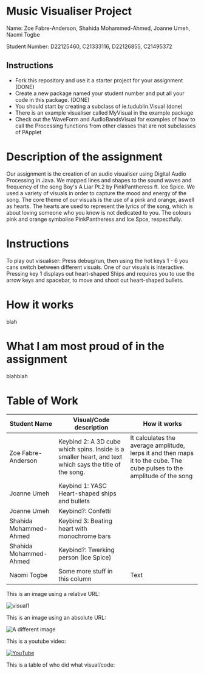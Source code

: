 # Music Visualiser Project


Name: Zoe Fabre-Anderson, Shahida Mohammed-Ahmed, Joanne Umeh, Naomi Togbe


Student Number: D22125460, C21333116, D22126855, C21495372

## Instructions
- Fork this repository and use it a starter project for your assignment (DONE)
- Create a new package named your student number and put all your code in this package. (DONE)
- You should start by creating a subclass of ie.tudublin.Visual (done)
- There is an example visualiser called MyVisual in the example package
- Check out the WaveForm and AudioBandsVisual for examples of how to call the Processing functions from other classes that are not subclasses of PApplet

# Description of the assignment
Our assignment is the creation of an audio visualiser using Digital Audio Processing in Java. We mapped lines and shapes to the sound waves and frequency of the song Boy's A Liar Pt.2 by PinkPantheress ft. Ice Spice. We used a variety of visuals in order to capture the mood and energy of the song. The core theme of our visuals is the use of a pink and orange, aswell as hearts. The hearts are used to represent the lyrics of the song, which is about loving someone who you know is not dedicated to you. The colours pink and orange symbolise PinkPantheress and Ice Spce, respectfully.

# Instructions
To play out visualiser: Press debug/run, then using the hot keys 1 - 6 you cans switch between different visuals. 
One of our visuals is interactive. 
Pressing key 1 displays out heart-shaped Ships and requires you to use the arrow keys and spacebar, to move and shoot out heart-shaped bullets.

# How it works
blah

# What I am most proud of in the assignment
blahblah


# Table of Work
| Student Name | Visual/Code description | How it works |
|-----------|-----------|-----------|
| Zoe Fabre-Anderson | Keybind 2: A 3D cube which spins. Inside is a smaller heart, and text which says the title of the song. | It calculates the average amplitude, lerps it and then maps it to the cube. The cube pulses to the amplitude of the song
| Joanne Umeh | Keybind 1: YASC Heart-shaped ships and bullets |  |
| Joanne Umeh | Keybind?: Confetti |  |
| Shahida Mohammed-Ahmed | Keybind 3: Beating heart with monochrome bars |  |
| Shahida Mohammed-Ahmed | Keybind?: Twerking person (Ice Spice) |  |
| Naomi Togbe | Some more stuff in this column | Text |


This is an image using a relative URL:

![visual1](https://user-images.githubusercontent.com/123522743/236204085-2a4d5482-c31d-4d0a-8669-4c157f02e08f.png)


This is an image using an absolute URL:

![A different image](https://bryanduggandotorg.files.wordpress.com/2019/02/infinite-forms-00045.png?w=595&h=&zoom=2)

This is a youtube video:

[![YouTube](http://img.youtube.com/vi/J2kHSSFA4NU/0.jpg)](https://www.youtube.com/watch?v=J2kHSSFA4NU)

This is a table of who did what visual/code:

